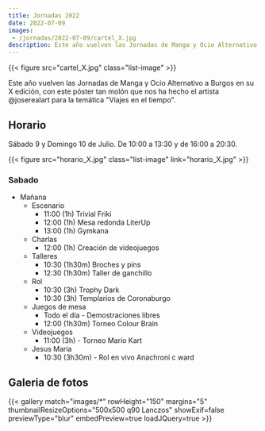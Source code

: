 ```yaml
---
title: Jornadas 2022
date: 2022-07-09
images:
 - /jornadas/2022-07-09/cartel_X.jpg
description: Este año vuelven las Jornadas de Manga y Ocio Alternativo a Burgos en su X edición, con este póster tan molón que nos ha hecho el artista @joserealart para la temática "Viajes en el tiempo".
---
```


{{< figure src="cartel_X.jpg" class="list-image" >}}

Este año vuelven las Jornadas de Manga y Ocio Alternativo a Burgos en su X edición, con este póster tan molón que nos ha hecho el artista @joserealart para la temática "Viajes en el tiempo".

## Horario

Sábado 9 y Domingo 10 de Julio. De 10:00 a 13:30 y de 16:00 a 20:30.

{{< figure src="horario_X.jpg" class="list-image" link="horario_X.jpg" >}}

### Sabado

- Mañana
  - Escenario
    - 11:00 (1h) Trivial Friki
    - 12:00 (1h) Mesa redonda LiterUp
    - 13:00 (1h) Gymkana
  - Charlas
    - 12:00 (1h) Creación de videojuegos
  - Talleres
    - 10:30 (1h30m) Broches y pins
    - 12:30 (1h30m) Taller de ganchillo
  - Rol
    - 10:30 (3h) Trophy Dark
    - 10:30 (3h) Templarios de Coronaburgo
  - Juegos de mesa
    - Todo el dia - Demostraciones libres
    - 12:00 (1h30m) Torneo Colour Brain
  - Videojuegos
    - 11:00 (3h) - Torneo Mario Kart
  - Jesus Maria
    - 10:30 (3h30m) - Rol en vivo Anachroni c ward

## Galeria de fotos

{{< gallery match="images/*"  rowHeight="150" margins="5" thumbnailResizeOptions="500x500 q90 Lanczos" showExif=false previewType="blur" embedPreview=true loadJQuery=true >}}


